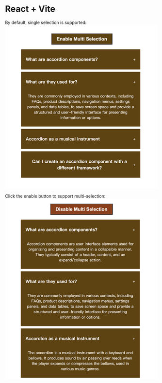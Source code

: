 # React + Vite

By default, single selection is supported:
![single selection](<截屏2025-02-22 下午12.14.19.png>)

Click the enable button to support multi-selection:
![multi selections](<截屏2025-02-22 下午12.14.38.png>)
